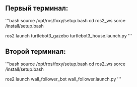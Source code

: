## Первый терминал:
'''bash
source /opt/ros/foxy/setup.bash 
cd ros2_ws
sorce /install/setup.bash 

ros2 launch turtlebot3_gazebo turtlebot3_house.launch.py
'''

## Второй терминал:

'''bash
source /opt/ros/foxy/setup.bash 
cd ros2_ws
sorce /install/setup.bash 

ros2 launch wall_follower_bot wall_follower.launch.py 
'''